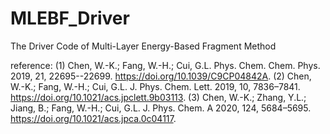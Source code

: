 # MLEBF_Driver
The Driver Code of Multi-Layer Energy-Based Fragment Method

reference:
(1) Chen, W.-K.; Fang, W.-H.; Cui, G.L. Phys. Chem. Chem. Phys. 2019, 21, 22695--22699. https://doi.org/10.1039/C9CP04842A.
(2) Chen, W.-K.; Fang, W.-H.; Cui, G.L. J. Phys. Chem. Lett. 2019, 10, 7836–7841. https://doi.org/10.1021/acs.jpclett.9b03113.
(3) Chen, W.-K.; Zhang, Y.L.; Jiang, B.; Fang, W.-H.; Cui, G.L. J. Phys. Chem. A 2020, 124, 5684–5695. https://doi.org/10.1021/acs.jpca.0c04117.
